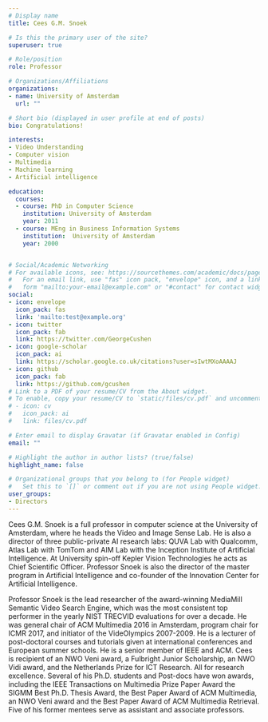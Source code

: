 ```yaml
---
# Display name
title: Cees G.M. Snoek

# Is this the primary user of the site?
superuser: true

# Role/position
role: Professor

# Organizations/Affiliations
organizations:
- name: University of Amsterdam
  url: ""

# Short bio (displayed in user profile at end of posts)
bio: Congratulations!

interests:
- Video Understanding
- Computer vision
- Multimedia
- Machine learning
- Artificial intelligence

education:
  courses:
  - course: PhD in Computer Science
    institution: University of Amsterdam
    year: 2011
  - course: MEng in Business Information Systems
    institution:  University of Amsterdam
    year: 2000


# Social/Academic Networking
# For available icons, see: https://sourcethemes.com/academic/docs/page-builder/#icons
#   For an email link, use "fas" icon pack, "envelope" icon, and a link in the
#   form "mailto:your-email@example.com" or "#contact" for contact widget.
social:
- icon: envelope
  icon_pack: fas
  link: 'mailto:test@example.org'
- icon: twitter
  icon_pack: fab
  link: https://twitter.com/GeorgeCushen
- icon: google-scholar
  icon_pack: ai
  link: https://scholar.google.co.uk/citations?user=sIwtMXoAAAAJ
- icon: github
  icon_pack: fab
  link: https://github.com/gcushen
# Link to a PDF of your resume/CV from the About widget.
# To enable, copy your resume/CV to `static/files/cv.pdf` and uncomment the lines below.
# - icon: cv
#   icon_pack: ai
#   link: files/cv.pdf

# Enter email to display Gravatar (if Gravatar enabled in Config)
email: ""

# Highlight the author in author lists? (true/false)
highlight_name: false

# Organizational groups that you belong to (for People widget)
#   Set this to `[]` or comment out if you are not using People widget.
user_groups:
- Directors
---
```


Cees G.M. Snoek is a full professor in computer science at the University of Amsterdam, where he heads the Video and Image Sense Lab. He is also a director of three public-private AI research labs: QUVA Lab with Qualcomm, Atlas Lab with TomTom and AIM Lab with the Inception Institute of Artificial Intelligence. At University spin-off Kepler Vision Technologies he acts as Chief Scientific Officer. Professor Snoek is also the director of the master program in Artificial Intelligence and co-founder of the Innovation Center for Artificial Intelligence.

Professor Snoek is the lead researcher of the award-winning MediaMill Semantic Video Search Engine, which was the most consistent top performer in the yearly NIST TRECVID evaluations for over a decade. He was general chair of ACM Multimedia 2016 in Amsterdam, program chair for ICMR 2017, and initiator of the VideOlympics 2007-2009. He is a lecturer of post-doctoral courses and tutorials given at international conferences and European summer schools. He is a senior member of IEEE and ACM. Cees is recipient of an NWO Veni award, a Fulbright Junior Scholarship, an NWO Vidi award, and the Netherlands Prize for ICT Research. All for research excellence. Several of his Ph.D. students and Post-docs have won awards, including the IEEE Transactions on Multimedia Prize Paper Award the SIGMM Best Ph.D. Thesis Award, the Best Paper Award of ACM Multimedia, an NWO Veni award and the Best Paper Award of ACM Multimedia Retrieval. Five of his former mentees serve as assistant and associate professors.
